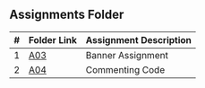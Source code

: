 ##  Assignments Folder
|   #   | Folder Link | Assignment Description |
| :---: | ----------- | ---------------------- |
|   1   |[A03](./A03) |Banner Assignment       |
|   2   |[A04](./A04) |Commenting Code         |
